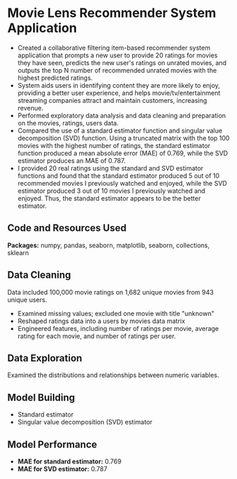 # Movie Lens Recommender System Application
* Created a collaborative filtering item-based recommender system application that prompts a new user to provide 20 ratings for movies they have seen, predicts the new user's ratings on unrated movies, and outputs the top N number of recommended unrated movies with the highest predicted ratings.
* System aids users in identifying content they are more likely to enjoy, providing a better user experience, and helps movie/tv/entertainment streaming companies attract and maintain customers, increasing revenue.
* Performed exploratory data analysis and data cleaning and preparation on the movies, ratings, users data.
* Compared the use of a standard estimator function and singular value decomposition (SVD) function. Using a truncated matrix with the top 100 movies with the highest number of ratings, the standard estimator function produced a mean absolute error (MAE) of 0.769, while the SVD estimator produces an MAE of 0.787.
* I provided 20 real ratings using the standard and SVD estimator functions and found that the standard estimator produced 5 out of 10 recommended movies I previously watched and enjoyed, while the SVD estimator produced 3 out of 10 movies I previously watched and enjoyed. Thus, the standard estimator appears to be the better estimator.

## Code and Resources Used
**Packages:** numpy, pandas, seaborn, matplotlib, seaborn, collections, sklearn

## Data Cleaning
Data included 100,000 movie ratings on 1,682 unique movies from 943 unique users.
* Examined missing values; excluded one movie with title "unknown"
* Reshaped ratings data into a users by movies data matrix
* Engineered features, including number of ratings per movie, average rating for each movie, and number of ratings per user.

## Data Exploration
Examined the distributions and relationships between numeric variables.

## Model Building
* Standard estimator
* Singular value decomposition (SVD) estimator

## Model Performance
* **MAE for standard estimator:** 0.769
* **MAE for SVD estimator:** 0.787
